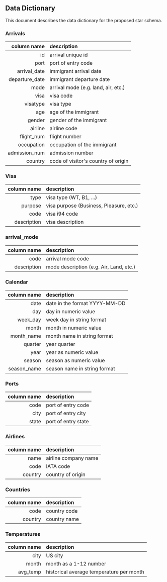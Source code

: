 ## Data Dictionary

This document describes the data dictionary for the proposed star schema.

### Arrivals
column name | description
---: | :---
| id | arrival unique id |
| port | port of entry code |
| arrival_date | immigrant arrival date |
| departure_date | immigrant departure date |
| mode | arrival mode (e.g. land, air, etc.) |
| visa | visa code |
| visatype | visa type |
| age | age of the immigrant |
| gender | gender of the immigrant |
| airline | airline code |
| flight_num | flight number |
| occupation | occupation of the immigrant |
| admission_num | admission number |
| country | code of visitor's country of origin |

### Visa
column name | description
---: | :---
| type | visa type (WT, B1, ...) |
| purpose | visa purpose (Business, Pleasure, etc.)|
| code | visa i94 code |
| description | visa description |

### arrival_mode 
column name | description
---: | :---
| code | arrival mode code |
| description | mode description (e.g. Air, Land, etc.)|

### Calendar
column name | description
---: | :---
| date | date in the format YYYY-MM-DD |
| day | day in numeric value |
| week_day | week day in string format|
| month | month in numeric value |
| month_name | month name in string format |
| quarter | year quarter |
| year | year as numeric value |
| season | season as numeric value |
| season_name | season name in string format|

### Ports
column name | description
---: | :---
| code | port of entry code |
| city | port of entry city |
| state | port of entry state |

### Airlines
column name | description
---: | :---
| name | airline company name |
| code | IATA code |
| country | country of origin|

### Countries
column name | description
---: | :---
| code | country code |
| country | country name |

### Temperatures
column name | description
---: | :---
| city | US city|
| month | month as a 1-12 number |
| avg_temp | historical average temperature per month |